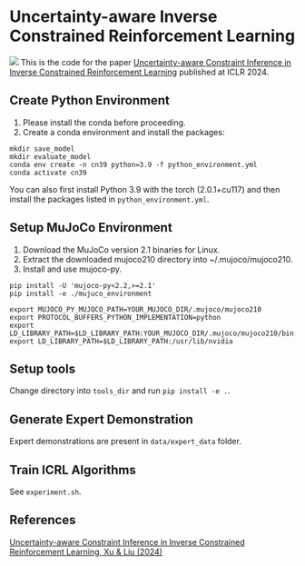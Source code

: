 # Uncertainty-aware Inverse Constrained Reinforcement Learning
![](https://github.com/Jasonxu1225/Uncertainty-aware-Inverse-Constrained-Reinforcement-Learning/blob/main/workflow.jpg)
This is the code for the paper [Uncertainty-aware Constraint Inference in Inverse Constrained Reinforcement Learning](https://openreview.net/pdf?id=ILYjDvUM6U) published at ICLR 2024.

## Create Python Environment 
1. Please install the conda before proceeding.
2. Create a conda environment and install the packages:
   
```
mkdir save_model
mkdir evaluate_model
conda env create -n cn39 python=3.9 -f python_environment.yml
conda activate cn39
```
You can also first install Python 3.9 with the torch (2.0.1+cu117) and then install the packages listed in `python_environment.yml`.

## Setup MuJoCo Environment
1. Download the MuJoCo version 2.1 binaries for Linux.
2. Extract the downloaded mujoco210 directory into ~/.mujoco/mujoco210.
3. Install and use mujoco-py.
```
pip install -U 'mujoco-py<2.2,>=2.1'
pip install -e ./mujuco_environment

export MUJOCO_PY_MUJOCO_PATH=YOUR_MUJOCO_DIR/.mujoco/mujoco210
export PROTOCOL_BUFFERS_PYTHON_IMPLEMENTATION=python
export LD_LIBRARY_PATH=$LD_LIBRARY_PATH:YOUR_MUJOCO_DIR/.mujoco/mujoco210/bin:/usr/lib/nvidia
export LD_LIBRARY_PATH=$LD_LIBRARY_PATH:/usr/lib/nvidia
```

## Setup tools

Change directory into `tools_dir` and run `pip install -e .`.

## Generate Expert Demonstration

Expert demonstrations are present in `data/expert_data` folder.

## Train ICRL Algorithms

See `experiment.sh`.

## References

[Uncertainty-aware Constraint Inference in Inverse Constrained Reinforcement Learning, Xu & Liu (2024)](https://openreview.net/forum?id=ILYjDvUM6U)